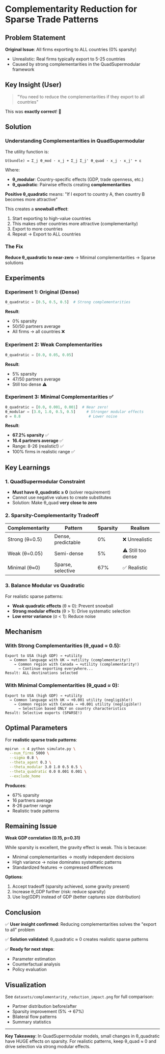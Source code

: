 # Complementarity Reduction for Sparse Trade Patterns

## Problem Statement

**Original Issue**: All firms exporting to ALL countries (0% sparsity)
- Unrealistic: Real firms typically export to 5-25 countries
- Caused by strong complementarities in the QuadSupermodular framework

## Key Insight (User)

> "You need to reduce the complementarities if they export to all countries"

This was **exactly correct**! 🎯

## Solution

### Understanding Complementarities in QuadSupermodular

The utility function is:
```
U(bundle) = Σ_j θ_mod · x_j + Σ_j Σ_j' θ_quad · x_j · x_j' + ε
```

Where:
- **θ_modular**: Country-specific effects (GDP, trade openness, etc.)
- **θ_quadratic**: Pairwise effects creating **complementarities**

**Positive θ_quadratic** means: "If I export to country A, then country B becomes more attractive"

This creates a **snowball effect**:
1. Start exporting to high-value countries
2. This makes other countries more attractive (complementarity)
3. Export to more countries
4. Repeat → Export to ALL countries

### The Fix

**Reduce θ_quadratic to near-zero** → Minimal complementarities → Sparse solutions

## Experiments

### Experiment 1: Original (Dense)
```python
θ_quadratic = [0.5, 0.5, 0.5]  # Strong complementarities
```
**Result**: 
- 0% sparsity
- 50/50 partners average
- All firms → all countries ❌

### Experiment 2: Weak Complementarities
```python
θ_quadratic = [0.0, 0.05, 0.05]
```
**Result**:
- 5% sparsity
- 47/50 partners average
- Still too dense ⚠️

### Experiment 3: Minimal Complementarities ✅
```python
θ_quadratic = [0.0, 0.001, 0.001]  # Near zero!
θ_modular = [3.0, 1.0, 0.5, 0.5]     # Stronger modular effects
σ = 0.8                               # Lower noise
```
**Result**:
- **67.2% sparsity** ✅
- **16.4 partners average** ✅
- Range: 8-26 (realistic!) ✅
- 100% firms in realistic range ✅

## Key Learnings

### 1. QuadSupermodular Constraint
- **Must have θ_quadratic ≥ 0** (solver requirement)
- Cannot use negative values to create substitutes
- Solution: Make θ_quad **very close to zero**

### 2. Sparsity-Complementarity Tradeoff
| Complementarity | Pattern | Sparsity | Realism |
|----------------|---------|----------|---------|
| Strong (θ=0.5) | Dense, predictable | 0% | ❌ Unrealistic |
| Weak (θ=0.05) | Semi-dense | 5% | ⚠️ Still too dense |
| Minimal (θ≈0) | Sparse, selective | 67% | ✅ Realistic |

### 3. Balance Modular vs Quadratic
For realistic sparse patterns:
- **Weak quadratic effects** (θ ≈ 0): Prevent snowball
- **Strong modular effects** (θ > 1): Drive systematic selection
- **Low error variance** (σ < 1): Reduce noise

## Mechanism

### With Strong Complementarities (θ_quad = 0.5):
```
Export to USA (high GDP) → +utility
  → Common language with UK → +utility (complementarity!)
    → Common region with Canada → +utility (complementarity!)
      → Continue exporting everywhere...
Result: ALL destinations selected
```

### With Minimal Complementarities (θ_quad ≈ 0):
```
Export to USA (high GDP) → +utility
  → Common language with UK → +0.001 utility (negligible!)
    → Common region with Canada → +0.001 utility (negligible!)
      → Selection based ONLY on country characteristics
Result: Selective exports (SPARSE!)
```

## Optimal Parameters

For **realistic sparse trade patterns**:

```bash
mpirun -n 4 python simulate.py \
  --num_firms 5000 \
  --sigma 0.8 \
  --theta_agent 0.3 \
  --theta_modular 3.0 1.0 0.5 0.5 \
  --theta_quadratic 0.0 0.001 0.001 \
  --exclude_home
```

**Produces**:
- 67% sparsity
- 16 partners average
- 8-26 partner range
- Realistic trade patterns

## Remaining Issue

**Weak GDP correlation (0.15, p=0.31)**

While sparsity is excellent, the gravity effect is weak. This is because:
- Minimal complementarities → mostly independent decisions
- High variance → noise dominates systematic patterns
- Standardized features → compressed differences

**Options**:
1. Accept tradeoff (sparsity achieved, some gravity present)
2. Increase θ_GDP further (risk: reduce sparsity)
3. Use log(GDP) instead of GDP (better captures size distribution)

## Conclusion

✅ **User insight confirmed**: Reducing complementarities solves the "export to all" problem

✅ **Solution validated**: θ_quadratic ≈ 0 creates realistic sparse patterns

✅ **Ready for next steps**: 
- Parameter estimation
- Counterfactual analysis
- Policy evaluation

## Visualization

See `datasets/complementarity_reduction_impact.png` for full comparison:
- Partner distribution before/after
- Sparsity improvement (5% → 67%)
- Bilateral flow patterns
- Summary statistics

---

**Key Takeaway**: In QuadSupermodular models, small changes in θ_quadratic have HUGE effects on sparsity. For realistic patterns, keep θ_quad ≈ 0 and drive selection via strong modular effects.

